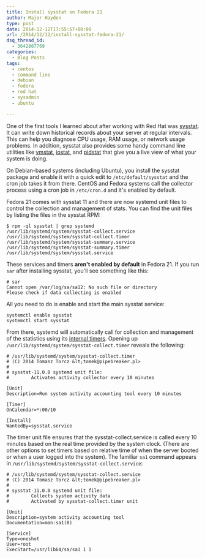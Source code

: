 ```yaml
---
title: Install sysstat on Fedora 21
author: Major Hayden
type: post
date: 2014-12-12T17:55:57+00:00
url: /2014/12/12/install-sysstat-fedora-21/
dsq_thread_id:
  - 3642807769
categories:
  - Blog Posts
tags:
  - centos
  - command line
  - debian
  - fedora
  - red hat
  - sysadmin
  - ubuntu

---
```

One of the first tools I learned about after working with Red Hat was [sysstat][1]. It can write down historical records about your server at regular intervals. This can help you diagnose CPU usage, RAM usage, or network usage problems. In addition, sysstat also provides some handy command line utilities like [vmstat][2], [iostat][3], and [pidstat][4] that give you a live view of what your system is doing.

On Debian-based systems (including Ubuntu), you install the sysstat package and enable it with a quick edit to `/etc/default/sysstat` and the cron job takes it from there. CentOS and Fedora systems call the collector process using a cron job in `/etc/cron.d` and it's enabled by default.

Fedora 21 comes with sysstat 11 and there are now systemd unit files to control the collection and management of stats. You can find the unit files by listing the files in the sysstat RPM:

```
$ rpm -ql sysstat | grep systemd
/usr/lib/systemd/system/sysstat-collect.service
/usr/lib/systemd/system/sysstat-collect.timer
/usr/lib/systemd/system/sysstat-summary.service
/usr/lib/systemd/system/sysstat-summary.timer
/usr/lib/systemd/system/sysstat.service
```


These services and timers **aren't enabled by default** in Fedora 21. If you run `sar` after installing sysstat, you'll see something like this:

```
# sar
Cannot open /var/log/sa/sa12: No such file or directory
Please check if data collecting is enabled
```


All you need to do is enable and start the main sysstat service:

```
systemctl enable sysstat
systemctl start sysstat
```


From there, systemd will automatically call for collection and management of the statistics using its [internal timers][5]. Opening up `/usr/lib/systemd/system/sysstat-collect.timer` reveals the following:

```
# /usr/lib/systemd/system/sysstat-collect.timer
# (C) 2014 Tomasz Torcz &lt;tomek@pipebreaker.pl>
#
# sysstat-11.0.0 systemd unit file:
#        Activates activity collector every 10 minutes

[Unit]
Description=Run system activity accounting tool every 10 minutes

[Timer]
OnCalendar=*:00/10

[Install]
WantedBy=sysstat.service
```


The timer unit file ensures that the sysstat-collect.service is called every 10 minutes based on the real time provided by the system clock. (There are other options to set timers based on relative time of when the server booted or when a user logged into the system). The familiar `sa1` command appears in `/usr/lib/systemd/system/sysstat-collect.service`:

```
# /usr/lib/systemd/system/sysstat-collect.service
# (C) 2014 Tomasz Torcz &lt;tomek@pipebreaker.pl>
#
# sysstat-11.0.0 systemd unit file:
#        Collects system activity data
#        Activated by sysstat-collect.timer unit

[Unit]
Description=system activity accounting tool
Documentation=man:sa1(8)

[Service]
Type=oneshot
User=root
ExecStart=/usr/lib64/sa/sa1 1 1
```


 [1]: http://sebastien.godard.pagesperso-orange.fr/
 [2]: http://linux.die.net/man/8/vmstat
 [3]: http://linux.die.net/man/1/iostat
 [4]: http://linux.die.net/man/1/pidstat
 [5]: http://www.freedesktop.org/software/systemd/man/systemd.timer.html
